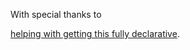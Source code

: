 With special thanks to 

[helping with getting this fully declarative](https://github.com/NixOS/nixpkgs/issues/14671#issuecomment-2316411251).